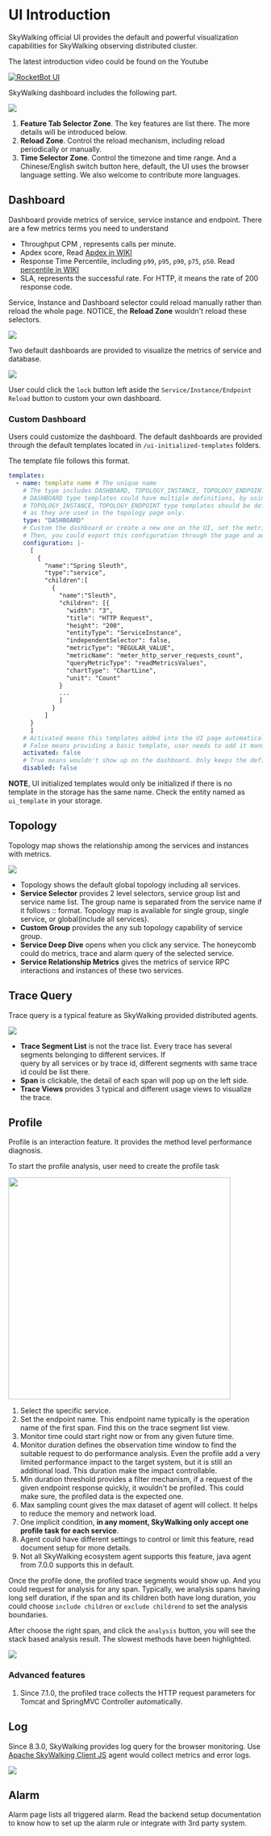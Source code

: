 # UI Introduction
SkyWalking official UI provides the default and powerful visualization capabilities for SkyWalking observing distributed
cluster.

The latest introduction video could be found on the Youtube

[![RocketBot UI](http://img.youtube.com/vi/mfKaToAKl7k/0.jpg)](http://www.youtube.com/watch?v=mfKaToAKl7k)

SkyWalking dashboard includes the following part.

<img src="http://skywalking.apache.org/ui-doc/7.0.0/dashboard.png"/>

1. **Feature Tab Selector Zone**. The key features are list there. The more details will be introduced below.
1. **Reload Zone**. Control the reload mechanism, including reload periodically or manually.
1. **Time Selector Zone**. Control the timezone and time range. And a Chinese/English switch button here, default, the UI
uses the browser language setting. We also welcome to contribute more languages.

## Dashboard
Dashboard provide metrics of service, service instance and endpoint. There are a few metrics terms you need to understand
* Throughput CPM , represents calls per minute.
* Apdex score, Read [Apdex in WIKI](https://en.wikipedia.org/wiki/Apdex)
* Response Time Percentile, including `p99`, `p95`, `p90`, `p75`, `p50`. Read [percentile in WIKI](https://en.wikipedia.org/wiki/Percentile)
* SLA, represents the successful rate. For HTTP, it means the rate of 200 response code.

Service, Instance and Dashboard selector could reload manually rather than reload the whole page. NOTICE, the **Reload Zone**
wouldn't reload these selectors.

<img src="http://skywalking.apache.org/ui-doc/7.0.0/dashboard-reload.png"/>

Two default dashboards are provided to visualize the metrics of service and database.

<img src="http://skywalking.apache.org/ui-doc/7.0.0/dashboard-default.png"/>

User could click the `lock` button left aside the `Service/Instance/Endpoint Reload` button to custom your own dashboard.

### Custom Dashboard
Users could customize the dashboard. The default dashboards are provided through the default templates located in 
`/ui-initialized-templates` folders.

The template file follows this format.
```yaml
templates:
  - name: template name # The unique name
    # The type includes DASHBOARD, TOPOLOGY_INSTANCE, TOPOLOGY_ENDPOINT.
    # DASHBOARD type templates could have multiple definitions, by using different names.
    # TOPOLOGY_INSTANCE, TOPOLOGY_ENDPOINT type templates should be defined once, 
    # as they are used in the topology page only.
    type: "DASHBOARD" 
    # Custom the dashboard or create a new one on the UI, set the metrics as you like in the edit mode.
    # Then, you could export this configuration through the page and add it here.
    configuration: |-
      [
        {
          "name":"Spring Sleuth",
          "type":"service",
          "children":[
            {
              "name":"Sleuth",
              "children": [{
                "width": "3",
                "title": "HTTP Request",
                "height": "200",
                "entityType": "ServiceInstance",
                "independentSelector": false,
                "metricType": "REGULAR_VALUE",
                "metricName": "meter_http_server_requests_count",
                "queryMetricType": "readMetricsValues",
                "chartType": "ChartLine",
                "unit": "Count"
              }
              ...
              ]
            }
          ]
      }
      ]
    # Activated means this templates added into the UI page automatically.
    # False means providing a basic template, user needs to add it manually on the page.
    activated: false
    # True means wouldn't show up on the dashboard. Only keeps the definition in the storage.
    disabled: false
```

**NOTE**, UI initialized templates would only be initialized if there is no template in the storage has the same name.
Check the entity named as `ui_template` in your storage.

## Topology
Topology map shows the relationship among the services and instances with metrics.

<img src="http://skywalking.apache.org/ui-doc/8.4.0/topology.png"/>

* Topology shows the default global topology including all services.
* **Service Selector** provides 2 level selectors, service group list and service name list. The group name is separated from 
the service name if it follows <group name>::<logic name> format. Topology map is available for single group, single service, 
or global(include all services).
* **Custom Group** provides the any sub topology capability of service group.
* **Service Deep Dive** opens when you click any service. The honeycomb could do metrics, trace and alarm query of the selected service.
* **Service Relationship Metrics** gives the metrics of service RPC interactions and instances of these two services.

## Trace Query
Trace query is a typical feature as SkyWalking provided distributed agents.

<img src="http://skywalking.apache.org/ui-doc/7.0.0/trace.png"/>

* **Trace Segment List** is not the trace list. Every trace has several segments belonging to different services. If  
query by all services or by trace id, different segments with same trace id could be list there.
* **Span** is clickable, the detail of each span will pop up on the left side.
* **Trace Views** provides 3 typical and different usage views to visualize the trace. 

## Profile
Profile is an interaction feature. It provides the method level performance diagnosis. 

To start the profile analysis, user need to create the profile task

<img src="http://skywalking.apache.org/ui-doc/7.0.0/profile-create.png" width="440px"/>

1. Select the specific service. 
1. Set the endpoint name. This endpoint name typically is the operation name of the first span. Find this on the trace 
segment list view.
1. Monitor time could start right now or from any given future time.
1. Monitor duration defines the observation time window to find the suitable request to do performance analysis.
Even the profile add a very limited performance impact to the target system, but it is still an additional load. This duration
make the impact controllable.
1. Min duration threshold provides a filter mechanism, if a request of the given endpoint response quickly, it wouldn't be 
profiled. This could make sure, the profiled data is the expected one.
1. Max sampling count gives the max dataset of agent will collect. It helps to reduce the memory and network load.
1. One implicit condition, **in any moment, SkyWalking only accept one profile task for each service**.
1. Agent could have different settings to control or limit this feature, read document setup for more details.
1. Not all SkyWalking ecosystem agent supports this feature, java agent from 7.0.0 supports this in default.

Once the profile done, the profiled trace segments would show up. And you could request for analysis for any span.
Typically, we analysis spans having long self duration, if the span and its children both have long duration, you could choose
`include children` or `exclude childrend` to set the analysis boundaries.

After choose the right span, and click the `analysis` button, you will see the stack based analysis result. The slowest methods
have been highlighted.

<img src="http://skywalking.apache.org/ui-doc/7.0.0/profile-result.png"/>

### Advanced features
1. Since 7.1.0, the profiled trace collects the HTTP request parameters for Tomcat and SpringMVC Controller automatically.

## Log
Since 8.3.0, SkyWalking provides log query for the browser monitoring. Use [Apache SkyWalking Client JS](https://github.com/apache/skywalking-client-js)
agent would collect metrics and error logs.

<img src="http://skywalking.apache.org/ui-doc/8.3.0/log.png"/>

## Alarm
Alarm page lists all triggered alarm. Read the backend setup documentation to know how to set up the alarm rule or integrate
with 3rd party system.
